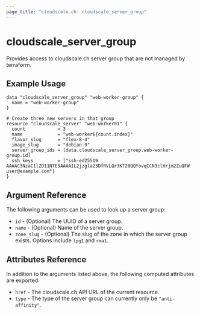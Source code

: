 ```yaml
---
page_title: "cloudscale.ch: cloudscale_server_group"
---
```


# cloudscale\_server\_group

Provides access to cloudscale.ch server group that are not managed by terraform.

## Example Usage

```hcl
data "cloudscale_server_group" "web-worker-group" {
  name = "web-worker-group"
}

# Create three new servers in that group
resource "cloudscale_server" "web-worker01" {
  count            = 3
  name             = "web-worker${count.index}"
  flavor_slug      = "flex-8-4"
  image_slug       = "debian-9"
  server_group_ids = [data.cloudscale_server_group.web-worker-group.id]
  ssh_keys         = ["ssh-ed25519 AAAAC3NzaC1lZDI1NTE5AAAAIL2jzgla23DfRVLQr3KT20QQYovqCCN3clHrjm2ZuQFW user@example.com"]
}
```

## Argument Reference

The following arguments can be used to look up a server group:

* `id` - (Optional) The UUID of a server group.
* `name` - (Optional) Name of the server group.
* `zone_slug` - (Optional) The slug of the zone in which the server group exists. Options include `lpg1` and `rma1`.

## Attributes Reference

In addition to the arguments listed above, the following computed attributes are exported:

* `href` - The cloudscale.ch API URL of the current resource.
* `type` - The type of the server group can currently only be `"anti-affinity"`.

